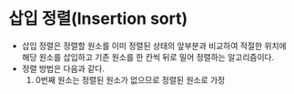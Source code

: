 # 삽입 정렬(Insertion sort)

- 삽입 정렬은 정렬할 원소를 이미 정렬된 상태의 앞부분과 비교하여 적절한 위치에 해당 원소를 삽입하고 기존 원소를 한 칸씩 뒤로 밀어 정렬하는 알고리즘이다.
- 정렬 방법은 다음과 같다.
    1. 0번째 원소는 정렬된 원소가 없으므로 정렬된 원소로 가정
    
